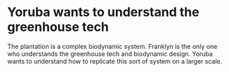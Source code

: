 # Yoruba wants to understand the greenhouse tech
The plantation is a complex biodynamic system. Franklyn is the only one who understands the greenhouse tech and biodynamic design. Yoruba wants to understand how to replicate this sort of system on a larger scale.